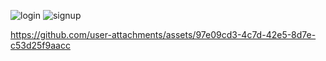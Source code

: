 ![login](https://github.com/user-attachments/assets/6207cc1a-343f-4024-93b4-a3010a09d2d0)
![signup](https://github.com/user-attachments/assets/947b7394-d786-436b-a77e-775d3a60be07)




https://github.com/user-attachments/assets/97e09cd3-4c7d-42e5-8d7e-c53d25f9aacc


